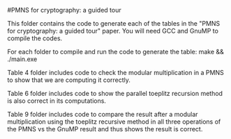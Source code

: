 #PMNS for cryptography: a guided tour

This folder contains the code to generate each of the tables in the "PMNS for cryptography: a guided tour" paper. You will need GCC and GnuMP to compile the codes.

For each folder to compile and run the code to generate the table:
make && ./main.exe

Table 4 folder includes code to check the modular multiplication in a PMNS to show that we are computing it correctly.

Table 6 folder includes code to show the parallel toeplitz recursion method is also correct in its computations.

Table 9 folder includes code to compare the result after a modular multiplication using the toeplitz recursive method in all three operations of the PMNS vs the GnuMP result and thus shows the result is correct.
